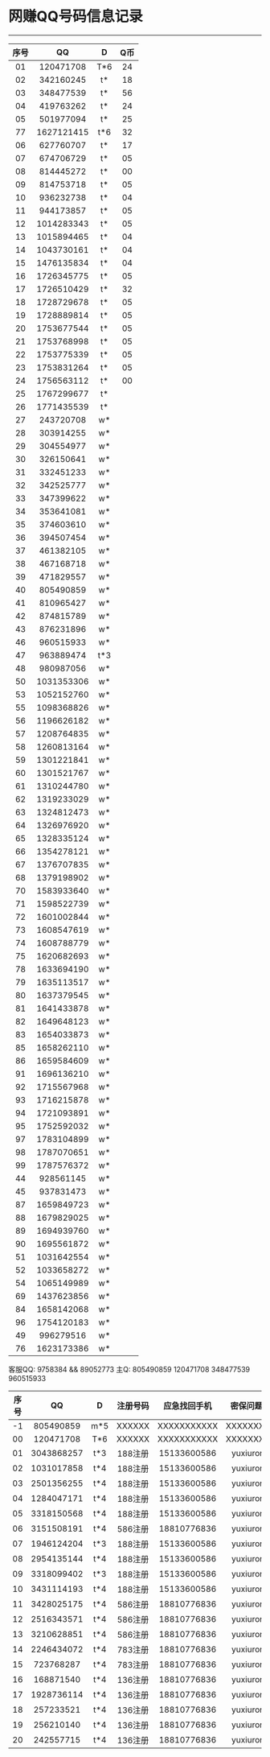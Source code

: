 # 网赚QQ号码信息记录
---

| 序号 |    QQ     |  D  | Q币|
|:---:|:---------:|:---:|:--:|
| 01 | 120471708  | T*6 | 24 |
| 02 | 342160245  | t*  | 18 |
| 03 | 348477539  | t*  | 56 |
| 04 | 419763262  | t*  | 24 |
| 05 | 501977094  | t*  | 25 |
| 77 | 1627121415 | t*6 | 32 |
| 06 | 627760707  | t*  | 17 |
| 07 | 674706729  | t*  | 05 |
| 08 | 814445272  | t*  | 00 |
| 09 | 814753718  | t*  | 05 |
| 10 | 936232738  | t*  | 04 |
| 11 | 944173857  | t*  | 05 |
| 12 | 1014283343 | t*  | 05 |
| 13 | 1015894465 | t*  | 04 |
| 14 | 1043730161 | t*  | 04 |
| 15 | 1476135834 | t*  | 04 |
| 16 | 1726345775 | t*  | 05 |
| 17 | 1726510429 | t*  | 32 |
| 18 | 1728729678 | t*  | 05 |
| 19 | 1728889814 | t*  | 05 |
| 20 | 1753677544 | t*  | 05 |
| 21 | 1753768998 | t*  | 05 |
| 22 | 1753775339 | t*  | 05 |
| 23 | 1753831264 | t*  | 05 |
| 24 | 1756563112 | t*  | 00 |
| 25 | 1767299677 | t*  |  |
| 26 | 1771435539 | t*  |  |
| 27 | 243720708  | w*  |  |
| 28 | 303914255  | w*  |  |
| 29 | 304554977  | w*  |  |
| 30 | 326150641  | w*  |  |
| 31 | 332451233  | w*  |  |
| 32 | 342525777  | w*  |  |
| 33 | 347399622  | w*  |  |
| 34 | 353641081  | w*  |  |
| 35 | 374603610  | w*  |  |
| 36 | 394507454  | w*  |  |
| 37 | 461382105  | w*  |  |
| 38 | 467168718  | w*  |  |
| 39 | 471829557  | w*  |  |
| 40 | 805490859  | w*  |  |
| 41 | 810965427  | w*  |  |
| 42 | 874815789  | w*  |  |
| 43 | 876231896  | w*  |  |
| 46 | 960515933  | w*  |  |
| 47 | 963889474  | t*3 |  |
| 48 | 980987056  | w*  |  |
| 50 | 1031353306 | w*  |  |
| 53 | 1052152760 | w*  |  |
| 55 | 1098368826 | w*  |  |
| 56 | 1196626182 | w*  |  |
| 57 | 1208764835 | w*  |  |
| 58 | 1260813164 | w*  |  |
| 59 | 1301221841 | w*  |  |
| 60 | 1301521767 | w*  |  |
| 61 | 1310244780 | w*  |  |
| 62 | 1319233029 | w*  |  |
| 63 | 1324812473 | w*  |  |
| 64 | 1326976920 | w*  |  |
| 65 | 1328335124 | w*  |  |
| 66 | 1354278121 | w*  |  |
| 67 | 1376707835 | w*  |  |
| 68 | 1379198902 | w*  |  |
| 70 | 1583933640 | w*  |  |
| 71 | 1598522739 | w*  |  |
| 72 | 1601002844 | w*  |  |
| 73 | 1608547619 | w*  |  |
| 74 | 1608788779 | w*  |  |
| 75 | 1620682693 | w*  |  |
| 78 | 1633694190 | w*  |  |
| 79 | 1635113517 | w*  |  |
| 80 | 1637379545 | w*  |  |
| 81 | 1641433878 | w*  |  |
| 82 | 1649648123 | w*  |  |
| 83 | 1654033873 | w*  |  |
| 85 | 1658262110 | w*  |  |
| 86 | 1659584609 | w*  |  |
| 91 | 1696136210 | w*  |  |
| 92 | 1715567968 | w*  |  |
| 93 | 1716215878 | w*  |  |
| 94 | 1721093891 | w*  |  |
| 95 | 1752592032 | w*  |  |
| 97 | 1783104899 | w*  |  |
| 98 | 1787070651 | w*  |  |
| 99 | 1787576372 | w*  |  |
| 44 | 928561145  | w*  |  |
| 45 | 937831473  | w*  |  |
| 87 | 1659849723 | w*  |  |
| 88 | 1679829025 | w*  |  |
| 89 | 1694939760 | w*  |  |
| 90 | 1695561872 | w*  |  |
| 51 | 1031642554 | w*  |  |
| 52 | 1033658272 | w*  |  |
| 54 | 1065149989 | w*  |  |
| 69 | 1437623856 | w*  |  |
| 84 | 1658142068 | w*  |  |
| 96 | 1754120183 | w*  |  |
| 49 | 996279516  | w*  |  |
| 76 | 1623173386 | w*  |  |
客服QQ: 9758384 && 89052773 主Q: 805490859   120471708   348477539   960515933

 
| 序号 |    QQ    |  D  | 注册号码 | 应急找回手机 |  密保问题一 |  密保问题二  | 密保三 | 涨乐财富通账号 |
|:---:|:---------:|:---:|:------:|:-----------:|:----------:|:----------:|:------:|:------------:|
| -1 | 805490859  | m*5 | XXXXXX | XXXXXXXXXXX | XXXXXXXXX | XXXXXXXXXXX | XXXXXX | 18810776836 |
| 00 | 120471708  | T*6 | XXXXXX | XXXXXXXXXXX | XXXXXXXXX | XXXXXXXXXXX | XXXXXX | 15133600586 |
| 01 | 3043868257 | t*3 | 188注册 | 15133600586 | yuxiurong | wanghecheng | liudan | 15133606783 |
| 02 | 1031017858 | t*4 | 188注册 | 15133600586 | yuxiurong | wanghecheng | liudan | 13671278480 |
| 03 | 2501356255 | t*4 | 188注册 | 15133600586 | yuxiurong | wanghecheng | liudan | 13231879198 |
| 04 | 1284047171 | t*4 | 188注册 | 15133600586 | yuxiurong | wanghecheng | liudan | 18631899820 |
| 05 | 3318150568 | t*4 | 188注册 | 15133600586 | yuxiurong | wanghecheng | liudan | 13643187337 |
| 06 | 3151508191 | t*4 | 586注册 | 18810776836 | yuxiurong | wanghecheng | liudan | 13784885291 |
| 07 | 1946124204 | t*3 | 188注册 | 15133600586 | yuxiurong | wanghecheng | liudan | 15633185530 |
| 08 | 2954135144 | t*4 | 188注册 | 15133600586 | yuxiurong | wanghecheng | liudan | 18932815291 |
| 09 | 3318099402 | t*3 | 188注册 | 15133600586 | yuxiurong | wanghecheng | liudan | 13439006450 |
| 10 | 3431114193 | t*4 | 188注册 | 15133600586 | yuxiurong | wanghecheng | liudan | 15003280266 |
| 11 | 3428025175 | t*4 | 586注册 | 18810776836 | yuxiurong | wanghecheng | liudan | 13784844459 |
| 12 | 2516343571 | t*4 | 586注册 | 18810776836 | yuxiurong | wanghecheng | liudan |  |
| 13 | 3210628851 | t*4 | 586注册 | 18810776836 | yuxiurong | wanghecheng | liudan |  |
| 14 | 2246434072 | t*4 | 783注册 | 18810776836 | yuxiurong | wanghecheng | liudan |  |
| 15 | 723768287  | t*4 | 783注册 | 18810776836 | yuxiurong | wanghecheng | liudan |  |
| 16 | 168871540  | t*4 | 136注册 | 18810776836 | yuxiurong | wanghecheng | liudan |  |
| 17 | 1928736114 | t*4 | 136注册 | 18810776836 | yuxiurong | wanghecheng | liudan |  |
| 18 | 257233521  | t*4 | 136注册 | 18810776836 | yuxiurong | wanghecheng | liudan |  |
| 19 | 256210140  | t*4 | 136注册 | 18810776836 | yuxiurong | wanghecheng | liudan |  |
| 20 | 242557715  | t*4 | 136注册 | 18810776836 | yuxiurong | wanghecheng | liudan |  |
